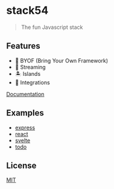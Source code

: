 # stack54

> The fun Javascript stack

## Features

- 🔌 BYOF (Bring Your Own Framework)
- 📡 Streaming
- 🏝 Islands
- 🔗 Integrations

[Documentation](https://github.com/joshamaju/stack54/wiki)

## Examples

- [express](/examples/with-express)
- [react](/examples/with-react)
- [svelte](/examples/with-svelte)
- [todo](/examples/todo)

## License

[MIT](https://github.com/joshamaju/stack54/blob/main/LICENSE)

